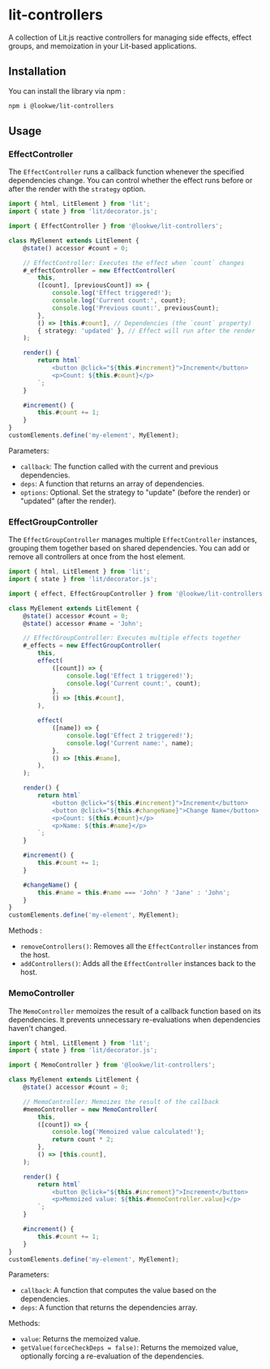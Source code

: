 # lit-controllers

A collection of Lit.js reactive controllers for managing side effects, effect groups, and memoization in your Lit-based applications.

## Installation

You can install the library via npm :

```bash
npm i @lookwe/lit-controllers
```

## Usage

### EffectController

The `EffectController` runs a callback function whenever the specified dependencies change. You can control whether the effect runs before or after the render with the `strategy` option.

```ts
import { html, LitElement } from 'lit';
import { state } from 'lit/decorator.js';

import { EffectController } from '@lookwe/lit-controllers';

class MyElement extends LitElement {
	@state() accessor #count = 0;

	// EffectController: Executes the effect when `count` changes
	#_effectController = new EffectController(
		this,
		([count], [previousCount]) => {
			console.log('Effect triggered!');
			console.log('Current count:', count);
			console.log('Previous count:', previousCount);
		},
		() => [this.#count], // Dependencies (the `count` property)
		{ strategy: 'updated' }, // Effect will run after the render
	);

	render() {
		return html`
			<button @click="${this.#increment}">Increment</button>
			<p>Count: ${this.#count}</p>
		`;
	}

	#increment() {
		this.#count += 1;
	}
}
customElements.define('my-element', MyElement);
```

Parameters:

- `callback`: The function called with the current and previous dependencies.
- `deps`: A function that returns an array of dependencies.
- `options`: Optional. Set the strategy to "update" (before the render) or "updated" (after the render).

### EffectGroupController

The `EffectGroupController` manages multiple `EffectController` instances, grouping them together based on shared dependencies. You can add or remove all controllers at once from the host element.

```ts
import { html, LitElement } from 'lit';
import { state } from 'lit/decorator.js';

import { effect, EffectGroupController } from '@lookwe/lit-controllers';

class MyElement extends LitElement {
	@state() accessor #count = 0;
	@state() accessor #name = 'John';

	// EffectGroupController: Executes multiple effects together
	#_effects = new EffectGroupController(
		this,
		effect(
			([count]) => {
				console.log('Effect 1 triggered!');
				console.log('Current count:', count);
			},
			() => [this.#count],
		),

		effect(
			([name]) => {
				console.log('Effect 2 triggered!');
				console.log('Current name:', name);
			},
			() => [this.#name],
		),
	);

	render() {
		return html`
			<button @click="${this.#increment}">Increment</button>
			<button @click="${this.#changeName}">Change Name</button>
			<p>Count: ${this.#count}</p>
			<p>Name: ${this.#name}</p>
		`;
	}

	#increment() {
		this.#count += 1;
	}

	#changeName() {
		this.#name = this.#name === 'John' ? 'Jane' : 'John';
	}
}
customElements.define('my-element', MyElement);
```

Methods :

- `removeControllers()`: Removes all the `EffectController` instances from the host.
- `addControllers()`: Adds all the `EffectController` instances back to the host.

### MemoController

The `MemoController` memoizes the result of a callback function based on its dependencies. It prevents unnecessary re-evaluations when dependencies haven't changed.

```ts
import { html, LitElement } from 'lit';
import { state } from 'lit/decorator.js';

import { MemoController } from '@lookwe/lit-controllers';

class MyElement extends LitElement {
	@state() accessor #count = 0;

	// MemoController: Memoizes the result of the callback
	#memoController = new MemoController(
		this,
		([count]) => {
			console.log('Memoized value calculated!');
			return count * 2;
		},
		() => [this.count],
	);

	render() {
		return html`
			<button @click="${this.#increment}">Increment</button>
			<p>Memoized value: ${this.#memoController.value}</p>
		`;
	}

	#increment() {
		this.#count += 1;
	}
}
customElements.define('my-element', MyElement);
```

Parameters:

- `callback`: A function that computes the value based on the dependencies.
- `deps`: A function that returns the dependencies array.

Methods:

- `value`: Returns the memoized value.
- `getValue(forceCheckDeps = false)`: Returns the memoized value, optionally forcing a re-evaluation of the dependencies.
